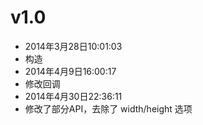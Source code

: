 
# v1.0
* 2014年3月28日10:01:03
* 构造
* 2014年4月9日16:00:17
* 修改回调
* 2014年4月30日22:36:11
* 修改了部分API，去除了 width/height 选项
